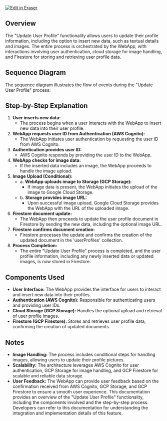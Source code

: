 <p><a target="_blank" href="https://app.eraser.io/workspace/8dUnVp48U2nFfwLNfxyQ" id="edit-in-eraser-github-link"><img alt="Edit in Eraser" src="https://firebasestorage.googleapis.com/v0/b/second-petal-295822.appspot.com/o/images%2Fgithub%2FOpen%20in%20Eraser.svg?alt=media&amp;token=968381c8-a7e7-472a-8ed6-4a6626da5501"></a></p>

## Overview
The "Update User Profile" functionality allows users to update their profile information, including the option to insert new data, such as textual details and images. The entire process is orchestrated by the WebApp, with interactions involving user authentication, cloud storage for image handling, and Firestore for storing and retrieving user profile data.

## Sequence Diagram
The sequence diagram illustrates the flow of events during the "Update User Profile" process:

## Step-by-Step Explanation
1. **User inserts new data:**
    - The process begins when a user interacts with the WebApp to insert new data into their user profile.
2. **WebApp requests user ID from Authentication (AWS Cognito):**
    - The WebApp initiates user authentication by requesting the user ID from AWS Cognito.
3. **Authentication provides user ID:**
    - AWS Cognito responds by providing the user ID to the WebApp.
4. **WebApp checks for image data:**
    - If the inserted data includes an image, the WebApp proceeds to handle the image upload.
5. **Image Upload (Conditional):**
    - a. **WebApp uploads image to Storage (GCP Storage):**
        - If image data is present, the WebApp initiates the upload of the image to Google Cloud Storage.
    - b. **Storage provides image URL:**
        - Upon successful image upload, Google Cloud Storage provides the WebApp with the URL of the uploaded image.
6. **Firestore document update:**
    - The WebApp then proceeds to update the user profile document in Firestore by sending the new data, including the optional image URL.
7. **Firestore confirms document creation:**
    - Firestore processes the update and confirms the creation of the updated document in the 'userProfiles' collection.
8. **Process Completion:**
    - The entire "Update User Profile" process is completed, and the user profile information, including any newly inserted data or updated images, is now stored in Firestore.
## Components Used
- **User Interface:** The WebApp provides the interface for users to interact and insert new data into their profiles.
- **Authentication (AWS Cognito):** Responsible for authenticating users and providing user IDs.
- **Cloud Storage (GCP Storage):** Handles the optional upload and retrieval of user profile images.
- **Firestore (GCP Firestore):** Stores and retrieves user profile data, confirming the creation of updated documents.
## Notes
- **Image Handling:** The process includes conditional steps for handling images, allowing users to update their profile pictures.
- **Scalability:** The architecture leverages AWS Cognito for user authentication, GCP Storage for image handling, and GCP Firestore for scalable and reliable data storage.
- **User Feedback:** The WebApp can provide user feedback based on the confirmation received from AWS Cognito, GCP Storage, and GCP Firestore to ensure a smooth user experience.
This documentation provides an overview of the "Update User Profile" functionality, including the components involved and the step-by-step process. Developers can refer to this documentation for understanding the integration and implementation details of this feature.


<!--- Eraser file: https://app.eraser.io/workspace/8dUnVp48U2nFfwLNfxyQ --->